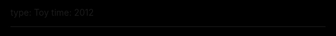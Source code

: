 type: Toy
time: 2012

---

<a id="a" href="/four-four"><title></title></a>

<style>
  html { background:black; }
  header { display: none; }
  main { max-width: none; }
  #a { text-decoration: none; }

  title {
    margin-top: 15vh;
    font-size: 10vw;
    text-shadow:.1vw 0 .2vw #0FF, -.1vw 0 .2vw #F00;
    color:white;
    cursor: pointer;
    text-align: center;
  }

  .related {
    position: absolute;
    bottom: 0;
    right: 0;
    padding: 1em;
    color: white;
  }
</style>

<script>
  var words = "ABET ABLE ABLY ABUT ACAI ACED ACES ACHE ACHY ACID ACME ACNE ACRE ACTS ADDS AEON AFAR AFRO AGED AGES AGOG AHEM AIDE AILS AIMS AIRS AIRY AJAR AKIN ALAS ALLY ALMS ALOE ALSO ALTO ALUM AMEN AMID AMMO AMOK AMPS ANDS ANEW ANKH ANON ANTI ANTS APES APEX APPS AQUA ARCH ARCS AREA ARIA ARID ARKS ARMS ARMY ARSE ARTS ARTY ASHY ASKS ATOM ATOP AUNT AURA AUTO AVID AVOW AWAY AWED AWES AWLS AWRY AXED AXES AXIS AXLE BABA BABE BABY BACH BACK BADS BAGS BAIL BAIT BAKE BALD BALE BALK BALL BALM BAND BANE BANG BANK BANS BARB BARD BARE BARF BARK BARN BARS BASE BASH BASK BASS BAST BATH BATS BAUD BAWL BAYS BEAD BEAK BEAM BEAN BEAR BEAT BEAU BECK BEDS BEEF BEEN BEEP BEER BEES BEET BEGS BELL BELT BEND BENT BERG BERM BEST BETA BETS BEVY BEYS BIAS BIBS BIDE BIDS BIFF BIKE BILE BILK BILL BIND BIOS BIRD BITE BITS BLAB BLAH BLEB BLED BLEW BLIP BLOB BLOC BLOG BLOT BLOW BLUE BLUR BOAR BOAS BOAT BOBS BODE BODS BODY BOGS BOGY BOIL BOLA BOLD BOLO BOLT BOMB BOND BONE BONG BONK BONY BOOK BOOM BOON BOOR BOOS BOOT BORE BORN BOSS BOTH BOTS BOUT BOWL BOWS BOXY BOYO BOYS BOZO BRAG BRAN BRAS BRAT BRAY BRED BREW BRIE BRIG BRIM BRIS BRIT BROS BROW BUCK BUDS BUFF BUGS BULB BULK BULL BUMP BUMS BUND BUNG BUNK BUNS BUNT BUOY BURB BURG BURL BURN BURP BURR BURY BUSH BUSK BUST BUSY BUTT BUYS BUZZ BYES BYTE CABS CAFE CAFF CAGE CAKE CALF CALL CALM CAME CAMO CAMP CANE CANS CAPE CAPO CAPS CARB CARD CARE CARP CARS CART CASE CASH CASK CAST CATS CAVE CAWS CAYS CEDE CELL CELS CELT CENT CESS CHAD CHAI CHAP CHAR CHAT CHEF CHEW CHIC CHIN CHIP CHIT CHOP CHOW CHUB CHUG CHUM CIAO CITE CITY CLAD CLAM CLAN CLAP CLAW CLAY CLEF CLIP CLOD CLOG CLOP CLOT CLUB CLUE COAL COAT COAX COBS COCA COCO CODA CODE CODS COED COGS COIL COIN COKE COLA COLD COLE COLT COMA COMB COME COMP CONE CONS COOK COOL COOP COOS COPE COPS COPY CORD CORE CORK CORN COST COSY COTS COUP COVE COWL COWS COZY CRAB CRAG CRAM CRAP CRAW CREW CRIB CRIT CROC CROP CROW CRUD CRUX CUBE CUBS CUDS CUED CUES CUFF CULL CULT CUPS CURB CURD CURE CURL CURT CUSP CUSS CUTE CUTS CYAN CYST CZAR DABS DADA DADS DAFT DAME DAMN DAMP DAMS DANK DARE DARK DARN DART DASH DATA DATE DAWN DAYS DAZE DEAD DEAF DEAL DEAN DEAR DEBT DECK DEED DEEM DEEP DEER DEFT DEFY DELI DELL DELT DEMO DENS DENT DERM DESK DEWS DEWY DIAL DICE DIED DIES DIET DIGS DILL DIME DIMS DINE DING DINK DINO DINT DIPS DIRE DIRT DISC DISH DISK DISS DIVA DIVE DOCK DOCS DODO DOER DOES DOFF DOGS DOJO DOLE DOLL DOLT DOME DONE DONG DOOM DOOR DOPE DORK DORM DORY DOSE DOTE DOTH DOTS DOUR DOVE DOWN DOXY DOZE DOZY DRAB DRAG DRAM DRAW DRAY DREW DRIP DROP DRUG DRUM DRYS DUAL DUBS DUCK DUCT DUDE DUDS DUEL DUES DUET DUFF DUKE DULL DULY DUMB DUMP DUNE DUNG DUNK DUNS DUOS DUPE DUSK DUST DUTY DYAD DYED DYER DYES EACH EARL EARN EARS EASE EAST EASY EATS EAVE EBBS ECHO EDDY EDGE EDGY EDIT EELS EGGS EGGY EGOS ELKS ELMS ELSE EMIT EMMY EMUS ENDS ENVY EONS EPEE EPIC ERAS ERRS ETCH EURO EVEN EVER EVES EVIL EWES EXAM EXEC EXIT EXON EXPO EYED EYES FABS FACE FACT FADE FADS FAIL FAIR FAKE FALL FAME FANG FANS FARE FARM FART FAST FATE FATS FAUN FAVA FAVE FAWN FAZE FEAR FEAT FEED FEEL FEES FEET FELL FELT FEND FENS FERN FESS FEST FETA FETE FEUD FIAT FIBS FIFE FIGS FILE FILL FILM FILO FIND FINE FINK FINS FIRE FIRM FIRS FISH FIST FITS FIVE FIZZ FLAB FLAG FLAK FLAM FLAN FLAP FLAT FLAW FLAX FLAY FLEA FLED FLEE FLEW FLEX FLIP FLIT FLOC FLOE FLOG FLOP FLOW FLUB FLUE FLUS FLUX FOAL FOAM FOBS FOCI FOES FOGS FOGY FOIL FOLD FOLK FOND FONT FOOD FOOL FOOT FOPS FORD FORE FORK FORM FORT FOUL FOUR FOWL FOXY FRAG FRAT FRAY FREE FRET FRIG FROG FROM FUEL FUCK FUGU FULL FUME FUND FUNK FURL FURS FURY FUSE FUSS FUTZ FUZZ GAFF GAGS GAIN GAIT GALA GALE GALL GALS GAME GANG GAPE GAPS GARB GASH GASP GATE GAVE GAWK GAYS GAZE GEAR GEEK GEES GELS GEMS GENE GENS GENT GERM GETS GHAT GHEE GIFT GIGS GILD GILL GILT GINS GIRD GIRL GIST GITS GIVE GLAD GLAM GLEE GLEN GLIB GLOB GLOM GLOP GLOW GLUE GLUG GLUM GLUT GNAR GNAT GNAW GOAD GOAL GOAT GOBS GOBY GODS GOER GOES GOLD GOLF GONE GONG GOOD GOOF GOON GOOP GOOS GORE GORY GOSH GOTH GOUT GOWN GRAB GRAD GRAM GRAN GRAY GREW GREY GRID GRIM GRIN GRIP GRIT GROG GROW GRUB GUFF GULF GULL GULP GUMS GUNK GUNS GURU GUSH GUST GUTS GUYS GYMS GYRE GYRO HACK HAGS HAIL HAIR HALF HALL HALO HALT HAMS HAND HANG HANK HAPS HARD HARE HARK HARM HARP HART HASH HATE HATH HATS HAUL HAVE HAWK HAWS HAYS HAZE HAZY HEAD HEAL HEAP HEAR HEAT HECK HEED HEEL HEFT HEIR HELD HELL HELM HELP HEMP HEMS HENS HERB HERD HERE HERO HERS HEST HEWN HEWS HICK HIDE HIGH HIKE HILL HILT HIND HINT HIPS HIRE HISS HITS HIVE HIYA HOAR HOAX HOBO HOCK HOED HOES HOGS HOLD HOLE HOLO HOLT HOLY HOME HONE HONK HOOD HOOF HOOK HOOP HOOT HOPE HOPS HORN HOSE HOST HOUR HOVE HOWL HUBS HUCK HUED HUES HUFF HUGE HUGS HULA HULK HULL HUMP HUMS HUNG HUNK HUNT HURL HURT HUSH HUSK HUTS HYMN HYPE HYPO ICED ICES ICKY ICON IDEA IDLE IDLY IDOL IFFY ILLS IMPS INCH INFO INKS INKY INNS INTO IONS IOTA IRIS IRKS IRON ISLE ISMS ITCH ITEM JABS JACK JADE JAIL JAKE JAMB JAMS JAPE JARS JAVA JAWA JAWS JAYS JAZZ JEAN JEEP JEER JEEZ JELL JERK JEST JETS JIBE JIBS JIGS JILT JINK JINX JIVE JOBS JOCK JOGS JOIN JOKE JOLT JOTS JOWL JOYS JUDO JUGS JUJU JUKE JUMP JUNK JURY JUST JUTE JUTS KALE KEEL KEEN KEEP KEGS KELP KEPT KETO KEYS KHAN KHAT KICK KIDS KILL KILN KILO KILT KIND KING KIPS KISS KITE KITS KIWI KNEE KNEW KNIT KNOB KNOT KNOW KOAN KOOK KOTO LABS LACE LACK LACY LADS LADY LAGS LAID LAIN LAIR LAKE LAMA LAMB LAME LAMP LAND LANE LAPS LARD LARK LASH LASS LAST LATE LAUD LAVA LAWN LAWS LAYS LAZE LAZY LEAD LEAF LEAK LEAN LEAP LEAS LEEK LEER LEET LEFT LEGS LEND LENS LENT LESS LEST LEWD LIAR LIBS LICE LICK LIDS LIED LIEN LIER LIES LIEU LIFE LIFT LIKE LILT LILY LIMA LIMB LIME LIMO LIMP LINE LING LINK LINT LION LIPS LISP LIST LITE LIVE LOAD LOAF LOAM LOAN LOBE LOBS LOCH LOCK LOCO LODE LOFT LOGE LOGO LOGS LOIN LONE LONG LOOK LOOM LOON LOOP LOOS LOOT LOPS LORD LORE LOSE LOSS LOST LOTH LOTS LOUD LOUT LOVE LOWS LUBE LUCK LUFF LUGS LULL LUMP LUNE LUNG LURE LURK LUSH LUST LUTE LUVS LYNX LYRE MACE MACH MACK MACS MADE MAGE MAGI MAGS MAID MAIL MAIM MAIN MAKE MAKI MALE MALL MALT MAMA MANE MANS MANY MAPS MARE MARK MARS MART MASH MASK MASS MAST MATE MATH MATS MAUL MAWS MAXI MAYO MAZE MAZY MEAD MEAL MEAN MEAT MEEK MEET MEGA MELD MELT MEMO MEND MENU MEOW MERE MESA MESH MESS META METE MEWL MEWS MICA MICE MICS MIDS MILD MILE MILK MILL MIME MIND MINE MINI MINK MINT MINX MIRE MISO MISS MIST MITE MOAN MOAT MOBS MOCK MODE MODS MOJO MOLD MOLE MOLT MOMS MONK MONO MOOD MOON MOOR MOOS MOOT MOPE MOPS MORE MORN MOSH MOSS MOST MOTE MOTH MOVE MOWS MUCH MUCK MUDS MUFF MUGS MULE MULL MUMS MUON MURK MUSE MUSH MUSK MUST MUTE MUTT MYTH NAAN NABS NAGS NAIL NAME NANA NANS NAPE NAPS NARC NARD NARY NAVY NAYS NEAR NEAT NECK NEED NEEM NEON NERD NESS NEST NETS NEWS NEWT NEXT NIBS NICE NICK NIGH NINE NITE NOBS NODE NODS NOEL NOIR NONE NOOK NOON NOPE NORI NORM NOSE NOSH NOSY NOTE NOUN NOVA NUBS NUDE NUKE NULL NUMB NUNS NUTS OAFS OAKS OAKY OARS OATH OATS OBEY OBIT OBOE ODDS ODES ODOR OGLE OGRE OILS OILY OINK OKAY OKRA OLDS OMEN OMIT ONCE ONES ONLY ONTO ONUS ONYX OOPS OOZE OOZY OPAL OPEN OPTS OPUS ORAL ORBS ORCA ORES ORGY ORZO OUCH OURS OUST OUTS OVAL OVEN OVER OVUM OWED OWES OWLS OWNS PACE PACK PACT PADS PAGE PAID PAIL PAIN PAIR PALE PALL PALM PALP PALS PANE PANG PANS PANT PAPA PAPS PARA PARE PARK PARS PART PASS PAST PATE PATH PATS PAVE PAWN PAWS PAYS PEAK PEAL PEAR PEAS PEAT PECK PECS PEED PEEK PEEL PEEP PEER PEES PEGS PELT PENS PENT PEON PERK PERM PERP PESO PEST PETS PEWS PHEW PICK PICS PIED PIER PIES PIGS PIKA PIKE PILE PILL PINE PING PINK PINS PINT PIPE PISS PITA PITH PITS PITY PLAN PLAT PLAY PLEA PLEB PLED PLEX PLOD PLOP PLOT PLOW PLOY PLUG PLUM PLUS POCK PODS POEM POET POKE POKY POLE POLL POLO POLY POMP POND PONG PONY POOF POOL POOP POOR POPE POPS PORE PORK PORT POSE POSH POSY POTS POUF POUR POUT PRAM PRAY PREP PREY PREZ PRIG PRIM PROB PROD PROF PROG PROM PROP PROS PROW PUBS PUCK PUDS PUFF PUGS PUKE PULL PULP PUMA PUMP PUNK PUNS PUNT PUNY PUPA PUPS PURE PURL PURR PUSH PUSS PUTS PUTT PUTZ PYRE PYRO QUAD QUID QUIP QUIT QUIZ RACE RACK RACY RADS RAFT RAGA RAGE RAGS RAID RAIL RAIN RAJA RAKE RAKU RALE RAMP RAMS RANG RANK RANT RAPS RAPT RARE RASH RASP RATE RATH RATS RAVE RAYS RAZE RAZZ READ REAL REAM REAP REAR REDO REED REEF REEK REEL REFS REIN RELY REMS REND RENT REPO REPP REPS REST RIBS RICE RICH RIDE RIDS RIFE RIFF RIFT RIGS RILE RILL RIME RIMS RIND RING RINK RIOT RIPE RIPS RISE RISK RITE RITZ ROAD ROAM ROAN ROAR ROBE ROBS ROCK RODE RODS ROES ROIL ROLE ROLL ROMP ROMS ROOF ROOK ROOM ROOS ROOT ROPE ROPY ROSE ROSY ROTE ROTI ROTO ROTS ROUT ROUX ROVE ROWS RUBE RUBS RUBY RUCK RUDE RUED RUES RUFF RUGS RUIN RULE RUMP RUMS RUNE RUNG RUNS RUNT RUSE RUSH RUST RUTS SACK SACS SAFE SAGA SAGE SAGO SAGS SAID SAIL SAKE SAKI SALE SALT SAME SAND SANE SANG SANK SAPS SARI SASH SASS SATE SAVE SAWN SAWS SAYS SCAB SCAD SCAM SCAN SCAR SCAT SCOT SCUD SCUM SEAL SEAM SEAR SEAS SEAT SECT SEED SEEK SEEM SEEN SEEP SEER SEES SELF SELL SEMI SEND SENT SEPT SETS SEWN SEWS SHAM SHED SHEW SHIM SHIN SHIP SHIT SHIV SHOD SHOE SHOO SHOP SHOT SHOW SHUN SHUT SIBS SICK SIDE SIFT SIGH SIGN SILK SILL SILO SILT SINE SING SINK SINS SIPS SIRE SIRS SITE SITS SIZE SKEW SKID SKIM SKIN SKIP SKIS SKIT SLAB SLAG SLAM SLAP SLAT SLAW SLAY SLED SLEW SLID SLIM SLIP SLIT SLOB SLOE SLOG SLOP SLOT SLOW SLUG SLUM SMOG SMUG SNAG SNAP SNIP SNIT SNOB SNOT SNOW SNUB SNUG SOAK SOAP SOAR SOBA SOBS SOCK SODA SODS SOFA SOFT SOIL SOLD SOLE SOLO SOME SONG SONS SOON SOOT SOPS SORE SORT SOUL SOUP SOUR SOWN SOWS SOYA SPAM SPAN SPAR SPAS SPAT SPAY SPEC SPED SPEW SPIN SPIT SPOT SPRY SPUD SPUN SPUR STAB STAG STAR STAT STAY STEM STEP STEW STIR STOP STOW STUB STUD STUN STYE SUBS SUCH SUCK SUED SUES SUET SUIT SULK SUMO SUMP SUMS SUNG SUNK SUNS SUPS SURE SURF SUSS SWAB SWAG SWAM SWAN SWAP SWAT SWAY SWIG SWIM SWUM SYNC TABS TACH TACK TACO TACT TAGS TAIL TAKE TALC TALE TALK TALL TAME TAMP TANG TANK TANS TAPE TAPS TARE TARN TARO TARP TARS TART TASK TAUT TAXI TEAK TEAL TEAM TEAR TEAS TEAT TECH TEEM TEEN TEES TEFF TELE TELL TEMP TEND TENT TERM TERN TEST TEXT THAN THAT THAW THEE THEM THEN THEY THIN THIS THOU THRU THUD THUG THUS TICK TIDE TIDY TIED TIER TIES TIFF TIKI TILE TILL TILT TIME TINE TING TINS TINT TINY TIPS TIRE TITS TOAD TODE TOED TOES TOFU TOGA TOIL TOKE TOLD TOLE TOLL TOMB TOME TONE TONG TOOK TOOL TOON TOOT TOPS TORE TORN TORT TORY TOSS TOTE TOTS TOUR TOUT TOWN TOWS TOYS TRAM TRAP TRAY TREE TREK TREY TRIG TRIM TRIO TRIP TROD TROT TSAR TUBA TUBE TUBS TUCK TUFF TUFT TUGS TUMS TUNA TUNE TURD TURF TURK TURN TUSH TUSK TUTS TUTU TWEE TWIG TWIN TWIT TWOS TYKE TYPE TYPO UDON UGLY UMPS UNDO UNIT UNTO UPON URGE URNS USED USER USES VAIL VAIN VAMP VANE VANS VARY VASE VAST VATS VEAL VEER VEIL VEIN VEND VENT VERB VERT VERY VEST VETO VETS VIAL VIBE VICE VIDS VIED VIES VIEW VILE VIMS VINE VINO VISA VISE VITA VIVA VOID VOLE VOLT VOTE VOWS WACK WADE WADS WAFT WAGE WAGS WAIF WAIL WAIT WAKE WALK WALL WAND WANE WANT WARD WARE WARM WARN WARP WARS WART WARY WASH WASP WATT WAVE WAVY WAXY WAYS WEAK WEAN WEAR WEBS WEDS WEED WEEK WEEN WEEP WELL WENT WERE WEST WHAT WHEN WHOM WIDE WIFE WILD WILL WILT WIND WINE WING WINS WIPE WIRE WISE WISH WITH WOLF WOOD WOOL WORD WORE WORK WORM WORN WRAP YARD YARN YEAH YEAR YOGA YOUR ZERO ZINC ZONE ZOOM".split(" ")

  var word1 = words[Math.random() * words.length |0]
  var word2 = words[Math.random() * words.length |0]
  document.querySelector("title").innerHTML = word1 + " " + word2
</script>
